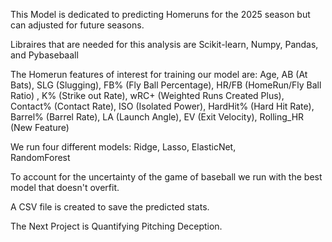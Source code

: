 This Model is dedicated to predicting Homeruns for the 2025 season but can adjusted for future seasons. 

Libraires that are needed for this analysis are Scikit-learn, Numpy, Pandas, and Pybasebaall

The Homerun features of interest for training our model are:
        Age, AB (At Bats), SLG (Slugging), FB% (Fly Ball Percentage),
        HR/FB (HomeRun/Fly Ball Ratio) , K% (Strike out Rate), wRC+ (Weighted Runs Created Plus),
        Contact% (Contact Rate), ISO (Isolated Power),
        HardHit% (Hard Hit Rate), Barrel% (Barrel Rate), LA (Launch Angle), EV (Exit Velocity),
        Rolling_HR (New Feature)

We run four different models:
        Ridge, 
        Lasso, 
        ElasticNet,  
        RandomForest
        
To account for the uncertainty of the game of baseball we run with the best model that doesn't overfit. 

A CSV file is created to save the predicted stats. 



The Next Project is Quantifying Pitching Deception.
